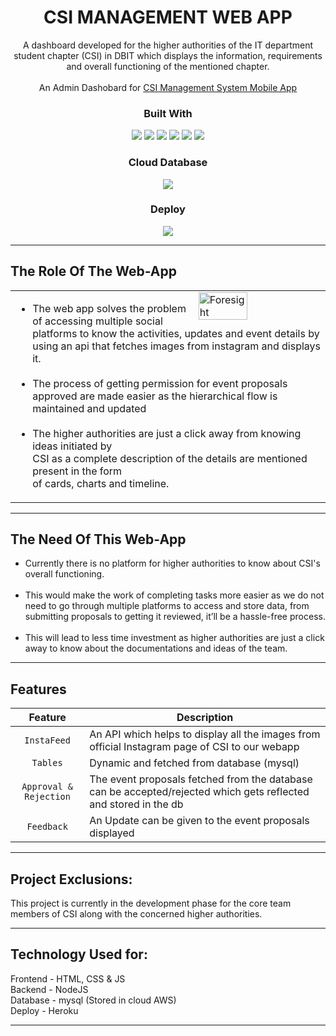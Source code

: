 <div align="center">
   <h1>CSI MANAGEMENT WEB APP</h1>
   <p>
      A dashboard developed for the higher authorities of the IT department student chapter (CSI) in DBIT which displays the information, requirements and overall functioning of the mentioned chapter.<br><br> An Admin Dashobard for <a href=https://github.com/CSI-DBIT/CSI-ManagementSystem>CSI Management System Mobile App</a>
   </p>
   <h3>Built With</h3>
   <p align="center">
   <img src="https://img.shields.io/badge/HTML5-E34F26?style=for-the-badge&logo=html5&logoColor=white"/>
   <img src="https://img.shields.io/badge/CSS3-1572B6?style=for-the-badge&logo=css3&logoColor=white"/>
   <img src="https://img.shields.io/badge/JavaScript-323330?style=for-the-badge&logo=javascript&logoColor=F7DF1E"/>
   <img src="https://img.shields.io/badge/Node.js-339933?style=for-the-badge&logo=nodedotjs&logoColor=white"/>
   <img src="https://img.shields.io/badge/npm-CB3837?style=for-the-badge&logo=npm&logoColor=white"/>
   <img src="https://img.shields.io/badge/MySQL-005C84?style=for-the-badge&logo=mysql&logoColor=white"/><br>
   <h3>Cloud Database</h3>
   <img src="https://img.shields.io/badge/Amazon_AWS-FF9900?style=for-the-badge&logo=amazonaws&logoColor=white"/><br>
   <h3>Deploy</h3>
   <img src="https://img.shields.io/badge/Heroku-430098?style=for-the-badge&logo=heroku&logoColor=white" />
   </p>
</div>

---

## The Role Of The Web-App

<table width="100%">
<tr>
<td>
  <img width="100%" height="0">
  <a href="https://www.runforesight.com/?utm_source=github-profile-summary-cards&utm_medium=sponsorship">
  <img src="https://user-images.githubusercontent.com/86104620/198870235-e618e1dd-e6e9-4fdb-a47c-854ba49ad4ab.png"
alt="Foresight" width="40%" align="right">
  </a>
 
  <p width="60%">
   <ul>
  <li>The web app solves the problem of accessing multiple social platforms to know the activities, updates and event details by using an api that fetches images from instagram and displays it.</li><br>
  <li>The process of getting permission for event proposals approved are made easier as the hierarchical flow is maintained and updated</li><br>
  <li>The higher authorities are just a click away from knowing ideas initiated by <br> CSI as a complete description of the details are mentioned present in the form <br> of cards, charts and timeline.</li>
  </ul>
  </p>
</td>
</tr>
</table>


---

## The Need Of This Web-App
<ul>
  <li>Currently there is no platform for higher authorities to know about CSI's overall functioning.</li><br>
  <li>This would make the work of completing tasks more easier as we do not need to go through multiple platforms to access and store data, from submitting proposals to getting it reviewed, it’ll be a hassle-free process.</li><br>
  <li>This will lead to less time investment as higher authorities are just a click away to know about the documentations and ideas of the team.</li>
</ul>

---

## Features 

| Feature | Description |
| :---: | --- |
| `InstaFeed` | An API which helps to display all the images from official Instagram page of CSI to our webapp |
| `Tables` | Dynamic and fetched from database (mysql) |
| `Approval & Rejection` | The event proposals fetched from the database can be accepted/rejected which gets reflected and stored in the db |
| `Feedback` | An Update can be given to the event proposals displayed |

---

## Project Exclusions:
This project is currently in the development phase for the core team members of CSI along with the concerned higher authorities.

---

## Technology Used for:
Frontend - HTML, CSS & JS
<br>
Backend - NodeJS 
<br>
Database - mysql (Stored in cloud AWS)
<br>
Deploy - Heroku

---

<!--Put developed by here-->


